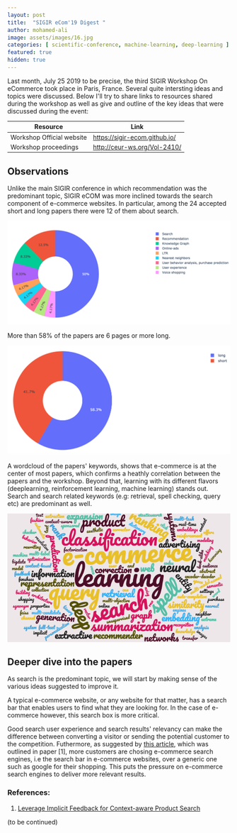 ```yaml
---
layout: post
title:  "SIGIR eCom'19 Digest "
author: mohamed-ali
image: assets/images/16.jpg
categories: [ scientific-conference, machine-learning, deep-learning ]
featured: true
hidden: true
---
```


Last month, July 25 2019 to be precise, the third SIGIR Workshop On eCommerce took place in Paris, France. 
Several quite intersting ideas and topics were discussed. Below I'll try to share links to resources shared 
during the workshop as well as give and outline of the key ideas that were discussed during the event:

<table class="table table-bordered">
  <thead>
    <tr>
      <th scope="col">Resource</th>
      <th scope="col">Link</th>
    </tr>
  </thead>
  <tbody>
    <tr>
      <td>Workshop Official website</td>
      <td><a href="https://sigir-ecom.github.io/">https://sigir-ecom.github.io/</a></td>
    </tr>
    <tr>
      <td>Workshop proceedings</td>
      <td><a href="http://ceur-ws.org/Vol-2410/">http://ceur-ws.org/Vol-2410/</a></td>
    </tr>
  </tbody>
</table>

## Observations

Unlike the main SIGIR conference in which recommendation was the predominant topic, SIGIR eCOM was more inclined towards the search component of e-commerce websites.  In particular, among the 24 accepted short and long papers there were 12 of them about search. 

 <img class="img-fluid" src="/assets/images/sigir-ecom-2019-1.png" alt="Distribution of papers per topic">

More than 58% of the papers are 6 pages or more long.

 <img class="img-fluid" src="/assets/images/papers-more-than-5-pages.png" alt="Papers more than 6 pages long">

A wordcloud of the papers' keywords, shows that e-commerce is at the center of most papers, which confirms a heathly correlation between the papers and the workshop. Beyond that, learning with its different flavors (deeplearning, reinforcement learning, machine learning) stands out. Search and search related keywords (e.g: retrieval, spell checking, query etc) are predominant as well. 

 <img class="img-fluid w-100" src="/assets/images/wordcloud-sigir-ecom-2019.png" alt="keywords wordcloud">

## Deeper dive into the papers

As search is the predominant topic, we will start by making sense of the various ideas suggested to improve it. 

A typical e-commerce website, or any website for that matter, has a search bar that enables users to find what they are looking for. In the case of e-commerce however, this search box is more critical. 

Good search user experience and search results' relevancy can make the difference between converting a visitor or sending the potential customer to the competition. Futhermore, as suggested by <a href="https://www.emarketer.com/content/more-product-searches-start-on-amazon">this article</a>, which was outlined in paper [1], more customers are chosing e-commerce search engines, i.e the search bar in e-commerce websites, over a generic one such as google for their shopping. This puts the pressure on e-commerce search engines to deliver more relevant results.

### References:

  1. <a href="http://ceur-ws.org/Vol-2410/paper15.pdf">Leverage Implicit Feedback for Context-aware Product Search</a>

(to be continued)
